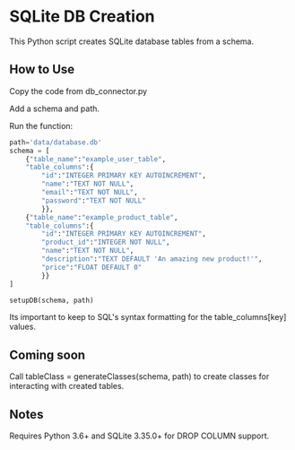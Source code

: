# SQLite DB Creation
This Python script creates SQLite database tables from a schema.

## How to Use
Copy the code from db_connector.py

Add a schema and path.

Run the function:

```python
path='data/database.db'
schema = [
    {"table_name":"example_user_table",
    "table_columns":{
        "id":"INTEGER PRIMARY KEY AUTOINCREMENT",
        "name":"TEXT NOT NULL",
        "email":"TEXT NOT NULL",
        "password":"TEXT NOT NULL"
        }},
    {"table_name":"example_product_table",
    "table_columns":{
        "id":"INTEGER PRIMARY KEY AUTOINCREMENT",
        "product_id":"INTEGER NOT NULL",
        "name":"TEXT NOT NULL",
        "description":"TEXT DEFAULT 'An amazing new product!'",
        "price":"FLOAT DEFAULT 0"
        }}
]

setupDB(schema, path)
```

Its important to keep to SQL's syntax formatting for the table_columns[key] values.

## Coming soon
Call tableClass = generateClasses(schema, path) to create classes for interacting with created tables.

## Notes
Requires Python 3.6+ and SQLite 3.35.0+ for DROP COLUMN support.
